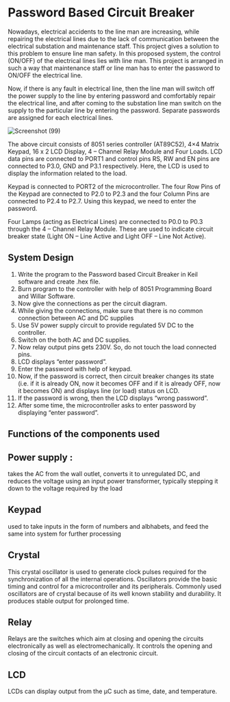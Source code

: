 # Password Based Circuit Breaker

Nowadays, electrical accidents to the line man are increasing, while repairing the electrical lines due to the lack of communication between the electrical substation and maintenance staff. This project gives a solution to this problem to ensure line man safety. In this proposed system, the control (ON/OFF) of the electrical lines lies with line man. This project is arranged in such a way that maintenance staff or line man has to enter the password to ON/OFF the electrical line.


 Now, if there is any fault in electrical line, then the line man will switch off the power supply to the line by entering password and comfortably repair the electrical line, and after coming to the substation line man switch on the supply to the particular line by entering the password. Separate passwords are assigned for each electrical lines.

![Screenshot (99)](https://user-images.githubusercontent.com/98865009/154733580-6f502432-d3b9-4bf7-8486-56e9c65b5752.png)


The above circuit consists of 8051 series controller (AT89C52), 4×4 Matrix Keypad, 16 x 2 LCD Display, 4 – Channel Relay Module and Four Loads. LCD data pins are connected to PORT1 and control pins RS, RW and EN pins are connected to P3.0, GND and P3.1 respectively. Here, the LCD is used to display the information related to the load.

Keypad is connected to PORT2 of the microcontroller. The four Row Pins of the Keypad are connected to P2.0 to P2.3 and the four Column Pins are connected to P2.4 to P2.7. Using this keypad, we need to enter the password.

Four Lamps (acting as Electrical Lines) are connected to P0.0 to P0.3 through the 4 – Channel Relay Module. These are used to indicate circuit breaker state (Light ON – Line Active and Light OFF – Line Not Active).

## System Design
1. Write the program to the Password based Circuit Breaker in Keil software and create .hex file.
2. Burn program to the controller with help of 8051 Programming Board and Willar Software.
3. Now give the connections as per the circuit diagram.
4. While giving the connections, make sure that there is no common connection between AC and DC supplies
5. Use 5V power supply circuit to provide regulated 5V DC to the controller.
6.  Switch on the both AC and DC supplies.
7. Now relay output pins gets 230V. So, do not touch the load connected pins.
8. LCD displays “enter password”.
9. Enter the password with help of keypad.
10. Now, if the password is correct, then circuit breaker changes its state (i.e. if it is already ON, now it becomes OFF and if it is already OFF, now it becomes ON) and displays line (or load) status on LCD.
11. If the password is wrong, then the LCD displays “wrong password”.
12. After some time, the microcontroller asks to enter password by displaying “enter password”.


## Functions of the components used
## Power supply :
takes the AC from the wall outlet, converts it to unregulated DC, and reduces the voltage using an input power transformer, typically stepping it down to the voltage required by the load

## Keypad
used to take inputs in the form of numbers and albhabets, and feed the same into system for further processing

## Crystal 
 This crystal oscillator is used to generate clock pulses required for the synchronization of all the internal operations.
 Oscillators provide the basic timing and control for a microcontroller and its peripherals. Commonly used oscillators are of crystal because of its well known stability and durability. It produces stable output for prolonged time.
 
 ## Relay
Relays are the switches which aim at closing and opening the circuits electronically as well as electromechanically. It controls the opening and closing of the circuit contacts of an electronic circuit.

## LCD 
LCDs can display output from the µC such as time, date, and temperature.
